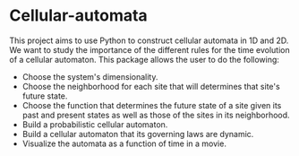 # Cellular-automata
This project aims to use Python to construct cellular automata in 1D and 2D.
We want to study the importance of the different rules for the time evolution
of a cellular automaton. This package allows the user to do the following:
- Choose the system's dimensionality.
- Choose the neighborhood for each site that will determines that site's 
future state.
- Choose the function that determines the future state of a site given its
past and present states as well as those of the sites in its neighborhood.
- Build a probabilistic cellular automaton.
- Build a cellular automaton that its governing laws are dynamic.
- Visualize the automata as a function of time in a movie.
